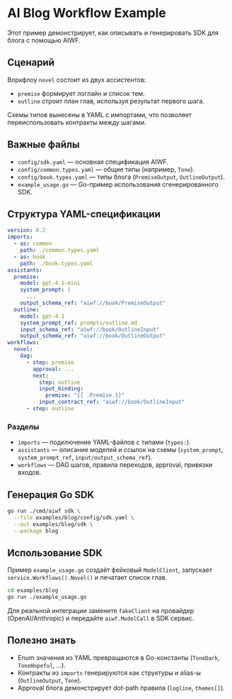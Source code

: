 # AI Blog Workflow Example

Этот пример демонстрирует, как описывать и генерировать SDK для блога с помощью AIWF.

## Сценарий

Воркфлоу `novel` состоит из двух ассистентов:
- `premise` формирует логлайн и список тем.
- `outline` строит план глав, используя результат первого шага.

Схемы типов вынесены в YAML с импортами, что позволяет переиспользовать контракты между шагами.

## Важные файлы

- `config/sdk.yaml` — основная спецификация AIWF.
- `config/common.types.yaml` — общие типы (например, `Tone`).
- `config/book.types.yaml` — типы блога (`PremiseOutput`, `OutlineOutput`).
- `example_usage.go` — Go-пример использования сгенерированного SDK.

## Структура YAML-спецификации

```yaml
version: 0.2
imports:
  - as: common
    path: ./common.types.yaml
  - as: book
    path: ./book.types.yaml
assistants:
  premise:
    model: gpt-4.1-mini
    system_prompt: |
      ...
    output_schema_ref: "aiwf://book/PremiseOutput"
  outline:
    model: gpt-4.1
    system_prompt_ref: prompts/outline.md
    input_schema_ref: "aiwf://book/OutlineInput"
    output_schema_ref: "aiwf://book/OutlineOutput"
workflows:
  novel:
    dag:
      - step: premise
        approval: ...
        next:
          step: outline
          input_binding:
            premise: "{{ .Premise }}"
          input_contract_ref: "aiwf://book/OutlineInput"
      - step: outline
```

### Разделы
- `imports` — подключение YAML-файлов с типами (`types:`).
- `assistants` — описание моделей и ссылок на схемы (`system_prompt`, `system_prompt_ref`, `input/output_schema_ref`).
- `workflows` — DAG шагов, правила переходов, approval, привязки входов.

## Генерация Go SDK

```bash
go run ./cmd/aiwf sdk \
  --file examples/blog/config/sdk.yaml \
  --out examples/blog/sdk \
  --package blog
```

## Использование SDK

Пример `example_usage.go` создаёт фейковый `ModelClient`, запускает `service.Workflows().Novel()` и печатает список глав.

```bash
cd examples/blog
go run ./example_usage.go
```

Для реальной интеграции замените `fakeClient` на провайдер (OpenAI/Anthropic) и передайте `aiwf.ModelCall` в SDK сервис.

## Полезно знать

- Enum значения из YAML превращаются в Go-константы (`ToneDark`, `ToneHopeful`, ...).
- Контракты из `imports` генерируются как структуры и alias-ы (`OutlineOutput`, `Tone`).
- Approval блога демонстрирует dot-path правила (`logline`, `themes[]`).
